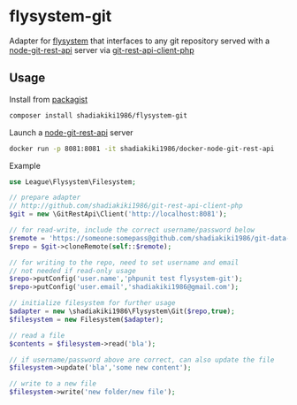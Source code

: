 # flysystem-git
Adapter for [flysystem](https://github.com/thephpleague/flysystem/) that interfaces to any git repository served with a [node-git-rest-api](https://github.com/korya/node-git-rest-api) server via [git-rest-api-client-php](https://github.com/shadiakiki1986/git-rest-api-client-php)

## Usage
Install from [packagist](https://packagist.org/packages/shadiakiki1986/flysystem-git)

```bash
composer install shadiakiki1986/flysystem-git
```

Launch a [node-git-rest-api](https://github.com/korya/node-git-rest-api) server

```bash
docker run -p 8081:8081 -it shadiakiki1986/docker-node-git-rest-api
```

Example
```php
use League\Flysystem\Filesystem;

// prepare adapter
// http://github.com/shadiakiki1986/git-rest-api-client-php
$git = new \GitRestApi\Client('http://localhost:8081');

// for read-write, include the correct username/password below
$remote = 'https://someone:somepass@github.com/shadiakiki1986/git-data-repo-testDataRepo';
$repo = $git->cloneRemote(self::$remote);

// for writing to the repo, need to set username and email
// not needed if read-only usage
$repo->putConfig('user.name','phpunit test flysystem-git');
$repo->putConfig('user.email','shadiakiki1986@gmail.com');

// initialize filesystem for further usage
$adapter = new \shadiakiki1986\Flysystem\Git($repo,true);
$filesystem = new Filesystem($adapter);

// read a file
$contents = $filesystem->read('bla');

// if username/password above are correct, can also update the file
$filesystem->update('bla','some new content');

// write to a new file
$filesystem->write('new folder/new file');
```


